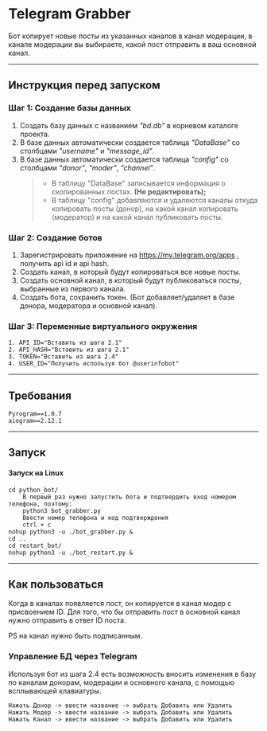 # Telegram Grabber

Бот копирует новые посты из указанных каналов в канал модерации, в канале модерации вы выбираете, какой пост отправить в ваш основной канал.
***
## Инструкция перед запуском
### Шаг 1: Создание базы данных
1. Создать базу данных с названием _"bd.db"_ в корневом каталоге проекта.
2. В базе данных автоматически создается таблица _"DataBase"_ со столбцами _"username"_ и _"message_id"_.
3. В базе данных автоматически создается таблица _"config"_ со столбцами _"donor"_, _"moder"_, _"channel"_.
    > * В таблицу "DataBase" записывается информация о скопированных постах. **(Не редактировать);**
    > * В таблицу "config" добавляются и удаляются каналы откуда копировать посты (донор), на какой канал копировать (модератор) и на какой канал публиковать посты.

### Шаг 2: Создание ботов
1. Зарегистрировать приложение на https://my.telegram.org/apps , получить api id и api hash.
2. Создать канал, в который будут копироваться все новые посты.
3. Создать основной канал, в который будут публиковаться посты, выбранные из первого канала.
4. Создать бота, сохранить токен. (Бот добавляет/удаляет в базе донора, модератора и основной канал). 

### Шаг 3: Переменные виртуального окружения
````
1. API_ID="Вставить из шага 2.1"
2. API_HASH="Вставить из шага 2.1"
3. TOKEN="Вставить из шага 2.4"
4. USER_ID="Получить используя бот @userinfobot"
````
***
## Требования
````
Pyrogram==1.0.7
aiogram==2.12.1
````
***
## Запуск
#### Запуск на Linux
````
cd python_bot/
    В первый раз нужно запустить бота и подтвердить вход номером телефона, поэтому:
    python3 bot_grabber.py
    Ввести номер телефона и код подтверждения
    ctrl + c
nohup python3 -u ./bot_grabber.py &
cd ..
cd restart_bot/
nohup python3 -u ./bot_restart.py &
````

***
## Как пользоваться
Когда в каналах появляется пост, он копируется в канал модер с присвоением ID.
Для того, что бы отправить пост в основной канал нужно отправить в ответ ID поста.

PS на канал нужно быть подписанным.

### Управление БД через Telegram
Используя бот из шага 2.4 есть возможность вносить изменения в базу по каналам донорам, модерации и основного канала,
с помощью всплывающей клавиатуры.
````
Нажать Донор -> ввести название -> выбрать Добавить или Удалить
Нажать Модер -> ввести название -> выбрать Добавить или Удалить
Нажать Канал -> ввести название -> выбрать Добавить или Удалить
````